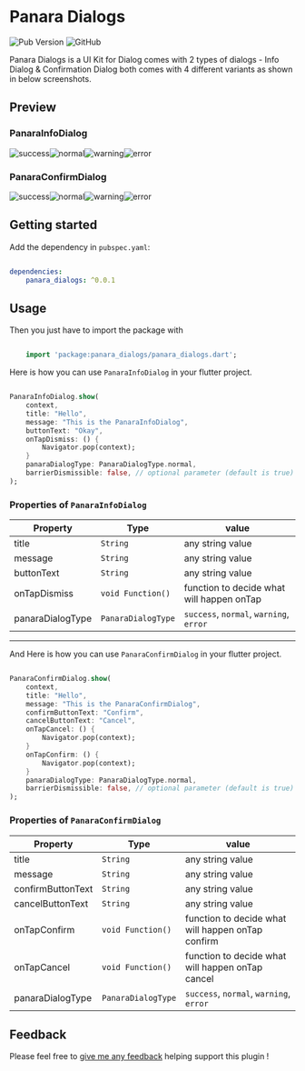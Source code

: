# Panara Dialogs
![Pub Version](https://img.shields.io/pub/v/panara_dialogs?style=plastic) ![GitHub](https://img.shields.io/github/license/PanaraStudios/panaradialogs?style=plastic) 

Panara Dialogs is a UI Kit for Dialog comes with 2 types of dialogs - Info Dialog & Confirmation Dialog both comes with 4 different variants as shown in below screenshots.


## Preview

### PanaraInfoDialog

![success](https://raw.githubusercontent.com/PanaraStudios/panaradialogs/master/preview_images/info_success.png)![normal](https://raw.githubusercontent.com/PanaraStudios/panaradialogs/master/preview_images/info_normal.png)![warning](https://raw.githubusercontent.com/PanaraStudios/panaradialogs/master/preview_images/info_warning.png)![error](https://raw.githubusercontent.com/PanaraStudios/panaradialogs/master/preview_images/info_error.png)

### PanaraConfirmDialog
![success](https://raw.githubusercontent.com/PanaraStudios/panaradialogs/master/preview_images/confirm_success.png)![normal](https://raw.githubusercontent.com/PanaraStudios/panaradialogs/master/preview_images/confirm_normal.png)![warning](https://raw.githubusercontent.com/PanaraStudios/panaradialogs/master/preview_images/confirm_warning.png)![error](https://raw.githubusercontent.com/PanaraStudios/panaradialogs/master/preview_images/confirm_error.png)

  

## Getting started
Add the dependency in  `pubspec.yaml`:

```yaml

dependencies:
    panara_dialogs: ^0.0.1

```

## Usage

Then you just have to import the package with

```dart

	import 'package:panara_dialogs/panara_dialogs.dart';

```


Here is how you can use `PanaraInfoDialog` in your flutter project.
```dart

PanaraInfoDialog.show(
    context, 
    title: "Hello",
    message: "This is the PanaraInfoDialog",
    buttonText: "Okay",
    onTapDismiss: () {
        Navigator.pop(context);
    }
    panaraDialogType: PanaraDialogType.normal,
    barrierDismissible: false, // optional parameter (default is true)
);

```

### Properties of `PanaraInfoDialog`
| Property | Type | value |
|--|--|--|
| title | `String` | any string value  |
| message | `String` | any string value  |
| buttonText | `String` | any string value  |
| onTapDismiss | `void Function()` | function to decide what will happen onTap  |
| panaraDialogType | `PanaraDialogType` | `success`, `normal`, `warning`, `error`  |

---
And Here is how you can use `PanaraConfirmDialog` in your flutter project.
```dart

PanaraConfirmDialog.show(
    context, 
    title: "Hello",
    message: "This is the PanaraConfirmDialog",
    confirmButtonText: "Confirm",
    cancelButtonText: "Cancel",
    onTapCancel: () {
        Navigator.pop(context);
    }
    onTapConfirm: () {
        Navigator.pop(context);
    }
    panaraDialogType: PanaraDialogType.normal,
    barrierDismissible: false, // optional parameter (default is true)
);

```

### Properties of `PanaraConfirmDialog`
| Property | Type | value |
|--|--|--|
| title | `String` | any string value  |
| message | `String` | any string value  |
| confirmButtonText | `String` | any string value  |
| cancelButtonText | `String` | any string value  |
| onTapConfirm | `void Function()` | function to decide what will happen onTap confirm |
| onTapCancel | `void Function()` | function to decide what will happen onTap cancel |
| panaraDialogType | `PanaraDialogType` | `success`, `normal`, `warning`, `error`  |

  

## Feedback

Please feel free to  [give me any feedback](https://github.com/PanaraStudios/panaradialogs/issues)  helping support this plugin !